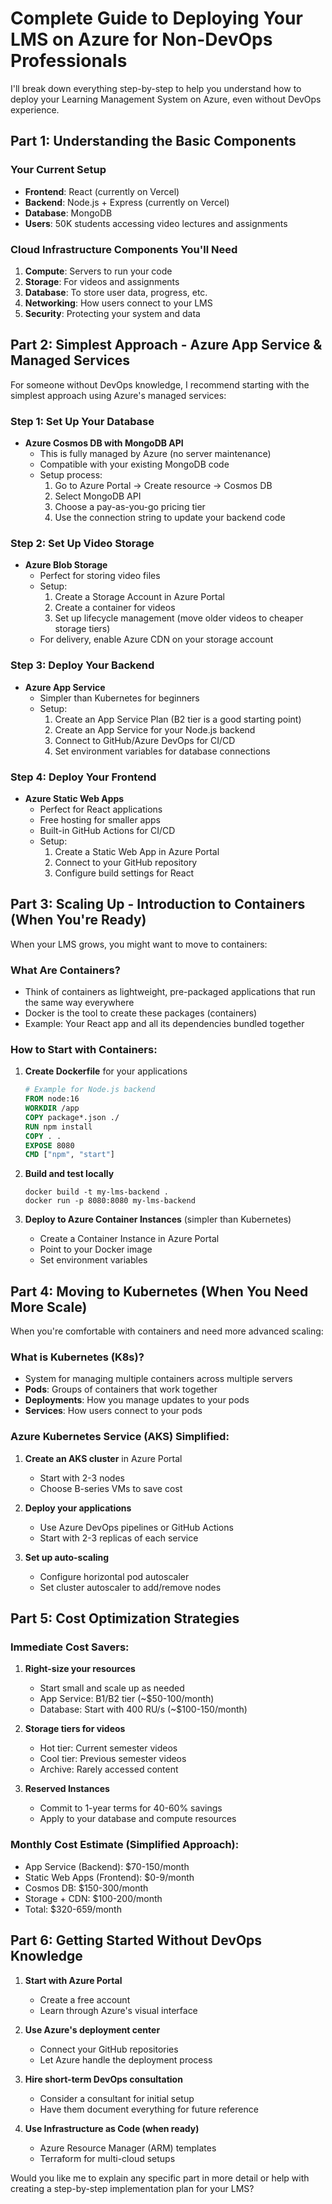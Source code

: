# Complete Guide to Deploying Your LMS on Azure for Non-DevOps Professionals

I'll break down everything step-by-step to help you understand how to deploy your Learning Management System on Azure, even without DevOps experience.

## Part 1: Understanding the Basic Components

### Your Current Setup
- **Frontend**: React (currently on Vercel)
- **Backend**: Node.js + Express (currently on Vercel)
- **Database**: MongoDB
- **Users**: 50K students accessing video lectures and assignments

### Cloud Infrastructure Components You'll Need
1. **Compute**: Servers to run your code
2. **Storage**: For videos and assignments
3. **Database**: To store user data, progress, etc.
4. **Networking**: How users connect to your LMS
5. **Security**: Protecting your system and data

## Part 2: Simplest Approach - Azure App Service & Managed Services

For someone without DevOps knowledge, I recommend starting with the simplest approach using Azure's managed services:

### Step 1: Set Up Your Database
- **Azure Cosmos DB with MongoDB API**
  - This is fully managed by Azure (no server maintenance)
  - Compatible with your existing MongoDB code
  - Setup process:
    1. Go to Azure Portal → Create resource → Cosmos DB
    2. Select MongoDB API
    3. Choose a pay-as-you-go pricing tier
    4. Use the connection string to update your backend code

### Step 2: Set Up Video Storage
- **Azure Blob Storage**
  - Perfect for storing video files
  - Setup:
    1. Create a Storage Account in Azure Portal
    2. Create a container for videos
    3. Set up lifecycle management (move older videos to cheaper storage tiers)
  - For delivery, enable Azure CDN on your storage account

### Step 3: Deploy Your Backend
- **Azure App Service**
  - Simpler than Kubernetes for beginners
  - Setup:
    1. Create an App Service Plan (B2 tier is a good starting point)
    2. Create an App Service for your Node.js backend
    3. Connect to GitHub/Azure DevOps for CI/CD
    4. Set environment variables for database connections

### Step 4: Deploy Your Frontend
- **Azure Static Web Apps**
  - Perfect for React applications
  - Free hosting for smaller apps
  - Built-in GitHub Actions for CI/CD
  - Setup:
    1. Create a Static Web App in Azure Portal
    2. Connect to your GitHub repository
    3. Configure build settings for React

## Part 3: Scaling Up - Introduction to Containers (When You're Ready)

When your LMS grows, you might want to move to containers:

### What Are Containers?
- Think of containers as lightweight, pre-packaged applications that run the same way everywhere
- Docker is the tool to create these packages (containers)
- Example: Your React app and all its dependencies bundled together

### How to Start with Containers:
1. **Create Dockerfile** for your applications
   ```dockerfile
   # Example for Node.js backend
   FROM node:16
   WORKDIR /app
   COPY package*.json ./
   RUN npm install
   COPY . .
   EXPOSE 8080
   CMD ["npm", "start"]
   ```

2. **Build and test locally**
   ```
   docker build -t my-lms-backend .
   docker run -p 8080:8080 my-lms-backend
   ```

3. **Deploy to Azure Container Instances** (simpler than Kubernetes)
   - Create a Container Instance in Azure Portal
   - Point to your Docker image
   - Set environment variables

## Part 4: Moving to Kubernetes (When You Need More Scale)

When you're comfortable with containers and need more advanced scaling:

### What is Kubernetes (K8s)?
- System for managing multiple containers across multiple servers
- **Pods**: Groups of containers that work together
- **Deployments**: How you manage updates to your pods
- **Services**: How users connect to your pods

### Azure Kubernetes Service (AKS) Simplified:
1. **Create an AKS cluster** in Azure Portal
   - Start with 2-3 nodes
   - Choose B-series VMs to save cost

2. **Deploy your applications**
   - Use Azure DevOps pipelines or GitHub Actions
   - Start with 2-3 replicas of each service

3. **Set up auto-scaling**
   - Configure horizontal pod autoscaler
   - Set cluster autoscaler to add/remove nodes

## Part 5: Cost Optimization Strategies

### Immediate Cost Savers:
1. **Right-size your resources**
   - Start small and scale up as needed
   - App Service: B1/B2 tier (~$50-100/month)
   - Database: Start with 400 RU/s (~$100-150/month)

2. **Storage tiers for videos**
   - Hot tier: Current semester videos
   - Cool tier: Previous semester videos
   - Archive: Rarely accessed content

3. **Reserved Instances**
   - Commit to 1-year terms for 40-60% savings
   - Apply to your database and compute resources

### Monthly Cost Estimate (Simplified Approach):
- App Service (Backend): $70-150/month
- Static Web Apps (Frontend): $0-9/month
- Cosmos DB: $150-300/month
- Storage + CDN: $100-200/month
- Total: $320-659/month

## Part 6: Getting Started Without DevOps Knowledge

1. **Start with Azure Portal**
   - Create a free account
   - Learn through Azure's visual interface

2. **Use Azure's deployment center**
   - Connect your GitHub repositories
   - Let Azure handle the deployment process

3. **Hire short-term DevOps consultation**
   - Consider a consultant for initial setup
   - Have them document everything for future reference

4. **Use Infrastructure as Code (when ready)**
   - Azure Resource Manager (ARM) templates
   - Terraform for multi-cloud setups

Would you like me to explain any specific part in more detail or help with creating a step-by-step implementation plan for your LMS?